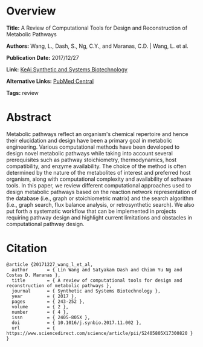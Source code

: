 # Overview
**Title:**
A Review of Computational Tools for Design and Reconstruction of Metabolic Pathways

**Authors:**
Wang, L., Dash, S., Ng, C.Y., and Maranas, C.D. |
Wang, L. et al.

**Publication Date:**
2017/12/27

**Link:**
[KeAi Synthetic and Systems Biotechnology](https://www.sciencedirect.com/science/article/pii/S2405805X17300820)

**Alternative Links:**
[PubMed Central](https://pmc.ncbi.nlm.nih.gov/articles/PMC5851934)

**Tags:**
review


# Abstract
Metabolic pathways reflect an organism's chemical repertoire and hence their elucidation and design have been a primary goal in metabolic engineering.
Various computational methods have been developed to design novel metabolic pathways while taking into account several prerequisites such as pathway stoichiometry, thermodynamics, host compatibility, and enzyme availability.
The choice of the method is often determined by the nature of the metabolites of interest and preferred host organism, along with computational complexity and availability of software tools.
In this paper, we review different computational approaches used to design metabolic pathways based on the reaction network representation of the database (i.e., graph or stoichiometric matrix) and the search algorithm (i.e., graph search, flux balance analysis, or retrosynthetic search).
We also put forth a systematic workflow that can be implemented in projects requiring pathway design and highlight current limitations and obstacles in computational pathway design.


# Citation
```
@article {20171227_wang_l_et_al,
  author       = { Lin Wang and Satyakam Dash and Chiam Yu Ng and Costas D. Maranas },
  title        = { A review of computational tools for design and reconstruction of metabolic pathways },
  journal      = { Synthetic and Systems Biotechnology },
  year         = { 2017 },
  pages        = { 243-252 },
  volume       = { 2 },
  number       = { 4 },
  issn         = { 2405-805X },
  doi          = { 10.1016/j.synbio.2017.11.002 },
  url          = { https://www.sciencedirect.com/science/article/pii/S2405805X17300820 }
}
```
